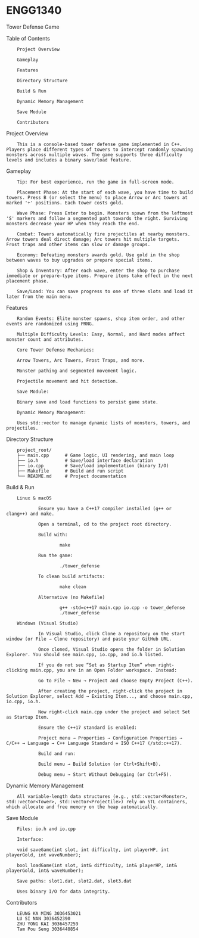 # ENGG1340
Tower Defense Game

Table of Contents

        Project Overview
        
        Gameplay
        
        Features
        
        Directory Structure
        
        Build & Run
        
        Dynamic Memory Management
        
        Save Module
        
        Contributors

Project Overview

        This is a console-based tower defense game implemented in C++. Players place different types of towers to intercept randomly spawning monsters across multiple waves. The game supports three difficulty levels and includes a binary save/load feature.
    
Gameplay
        
        Tip: For best experience, run the game in full-screen mode.

        Placement Phase: At the start of each wave, you have time to build towers. Press B (or select the menu) to place Arrow or Arc towers at marked '+' positions. Each tower costs gold.
        
        Wave Phase: Press Enter to begin. Monsters spawn from the leftmost 'S' markers and follow a segmented path towards the right. Surviving monsters decrease your HP when they reach the end.
        
        Combat: Towers automatically fire projectiles at nearby monsters. Arrow towers deal direct damage; Arc towers hit multiple targets. Frost traps and other items can slow or damage groups.
        
        Economy: Defeating monsters awards gold. Use gold in the shop between waves to buy upgrades or prepare special items.
        
        Shop & Inventory: After each wave, enter the shop to purchase immediate or prepare-type items. Prepare items take effect in the next placement phase.
        
        Save/Load: You can save progress to one of three slots and load it later from the main menu.
        
Features

        Random Events: Elite monster spawns, shop item order, and other events are randomized using PRNG.
        
        Multiple Difficulty Levels: Easy, Normal, and Hard modes affect monster count and attributes.
        
        Core Tower Defense Mechanics:
        
        Arrow Towers, Arc Towers, Frost Traps, and more.
        
        Monster pathing and segmented movement logic.
        
        Projectile movement and hit detection.
        
        Save Module:
        
        Binary save and load functions to persist game state.
        
        Dynamic Memory Management:
        
        Uses std::vector to manage dynamic lists of monsters, towers, and projectiles.

Directory Structure
        
        project_root/
        ├── main.cpp      # Game logic, UI rendering, and main loop
        ├── io.h          # Save/load interface declaration
        ├── io.cpp        # Save/load implementation (binary I/O)
        ├── Makefile      # Build and run script
        └── README.md     # Project documentation

Build & Run

        Linux & macOS
        
                Ensure you have a C++17 compiler installed (g++ or clang++) and make.
                
                Open a terminal, cd to the project root directory.
                
                Build with:
                
                        make
                
                Run the game:
                
                        ./tower_defense
                
                To clean build artifacts:
                
                        make clean
                
                Alternative (no Makefile)
                
                        g++ -std=c++17 main.cpp io.cpp -o tower_defense
                        ./tower_defense
                        
        Windows (Visual Studio)
        
                In Visual Studio, click Clone a repository on the start window (or File → Clone repository) and paste your GitHub URL.
                
                Once cloned, Visual Studio opens the folder in Solution Explorer. You should see main.cpp, io.cpp, and io.h listed.
                
                If you do not see “Set as Startup Item” when right-clicking main.cpp, you are in an Open Folder workspace. Instead:
                
                Go to File → New → Project and choose Empty Project (C++).
                
                After creating the project, right-click the project in Solution Explorer, select Add → Existing Item..., and choose main.cpp, io.cpp, io.h.
                
                Now right-click main.cpp under the project and select Set as Startup Item.
                
                Ensure the C++17 standard is enabled:
                
                Project menu → Properties → Configuration Properties → C/C++ → Language → C++ Language Standard = ISO C++17 (/std:c++17).
                
                Build and run:
                
                Build menu → Build Solution (or Ctrl+Shift+B).
                
                Debug menu → Start Without Debugging (or Ctrl+F5).
        


Dynamic Memory Management

        All variable-length data structures (e.g., std::vector<Monster>, std::vector<Tower>, std::vector<Projectile>) rely on STL containers, which allocate and free memory on the heap automatically.

Save Module

        Files: io.h and io.cpp
        
        Interface:
        
        void saveGame(int slot, int difficulty, int playerHP, int playerGold, int waveNumber);
        
        bool loadGame(int slot, int& difficulty, int& playerHP, int& playerGold, int& waveNumber);
        
        Save paths: slot1.dat, slot2.dat, slot3.dat
        
        Uses binary I/O for data integrity.

Contributors

        LEUNG KA MING 3036453021
        LU SI NAN 3036452390 
        ZHU YONG KAI 3036457259 
        Tam Pou Seng 3036440854
